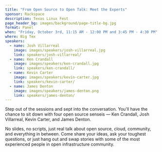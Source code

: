 ```yaml
---
title: "From Open Source to Open Talk: Meet the Experts"
sponsor: Rackspace
description: Texas Linux Fest
page_header_bg: images/background/page-title-bg.jpg
format: Panel
when: "Friday, October 3rd, 11:15 AM - 12:00 PM and 3:45 PM - 4:30 PM"
where: Big Tex
speakers:
  - name: Josh Villarreal
    image: images/speakers/josh-villarreal.jpg
    link: speakers/josh-villarreal/
  - name: Ken Crandall
    image: images/speakers/ken-crandall.jpg
    link: speakers/ken-crandall/
  - name: Kevin Carter
    image: images/speakers/kevin-carter.jpg
    link: speakers/kevin-carter/
  - name: James Denton
    image: images/speakers/james-denton.png
    link: speakers/james-denton/
---
```


Step out of the sessions and sept into the conversation.  You'll have the
chance to sit down with four open source senseis — Ken Crandall, Josh
Villarreal, Kevin Carter, and James Denton.

No slides, no scripts, just real talk about open source, cloud, community, and
everything in between.  Come share your ideas, ask your toughest questions, or
just hang out and swap stories with some of the most experienced people in open
infrastructure community.
